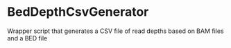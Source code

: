 # BedDepthCsvGenerator
Wrapper script that generates a CSV file of read depths based on BAM files and a BED file
